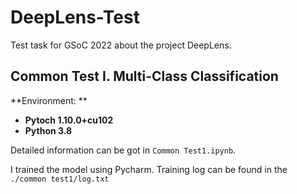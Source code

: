 # DeepLens-Test
Test task for GSoC 2022 about the project DeepLens.

## Common Test I. Multi-Class Classification

**Environment: **

- **Pytoch 1.10.0+cu102**
- **Python 3.8**

Detailed information can be got in `Common Test1.ipynb`.

I trained the model using Pycharm. Training log can be found in the `./common test1/log.txt`

